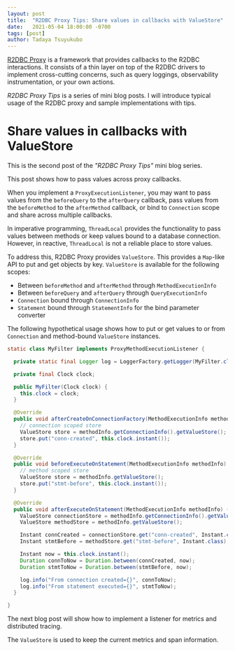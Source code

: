 ```yaml
---
layout: post
title:  "R2DBC Proxy Tips: Share values in callbacks with ValueStore"
date:   2021-05-04 18:00:00 -0700
tags: [post]
author: Tadaya Tsuyukubo
---
```


[R2DBC Proxy](https://github.com/r2dbc/r2dbc-proxy) is a framework that provides callbacks to the R2DBC interactions.
It consists of a thin layer on top of the R2DBC drivers to implement cross-cutting concerns, such as query loggings, observability instrumentation, or your own actions.

_R2DBC Proxy Tips_ is a series of mini blog posts.
I will introduce typical usage of the R2DBC proxy and sample implementations with tips.


# Share values in callbacks with ValueStore

This is the second post of the _"R2DBC Proxy Tips"_ mini blog series.

This post shows how to pass values across proxy callbacks.

When you implement a `ProxyExecutionListener`, you may want to pass values from the `beforeQuery` to the `afterQuery` callback, pass values from the `beforeMethod` to the `afterMethod` callback, or bind to `Connection` scope and share across multiple callbacks.

In imperative programming, `ThreadLocal` provides the functionality to pass values between methods or keep values bound to a database connection. However, in reactive, `ThreadLocal` is not a reliable place to store values.

To address this, R2DBC Proxy provides `ValueStore`. This provides a `Map`-like API to put and get objects by key.
`ValueStore` is available for the following scopes:

- Between `beforeMethod` and `afterMethod` through `MethodExecutionInfo`
- Between `beforeQuery` and `afterQuery` through `QueryExecutionInfo`
- `Connection` bound through `ConnectionInfo`
- `Statement` bound through `StatementInfo` for the bind parameter converter


The following hypothetical usage shows how to put or get values to or from `Connection` and method-bound `ValueStore` instances.

```java
static class MyFilter implements ProxyMethodExecutionListener {

  private static final Logger log = LoggerFactory.getLogger(MyFilter.class);

  private final Clock clock;

  public MyFilter(Clock clock) {
    this.clock = clock;
  }

  @Override
  public void afterCreateOnConnectionFactory(MethodExecutionInfo methodInfo) {
    // connection scoped store
    ValueStore store = methodInfo.getConnectionInfo().getValueStore();
    store.put("conn-created", this.clock.instant());
  }

  @Override
  public void beforeExecuteOnStatement(MethodExecutionInfo methodInfo) {
    // method scoped store
    ValueStore store = methodInfo.getValueStore();
    store.put("stmt-before", this.clock.instant());
  }

  @Override
  public void afterExecuteOnStatement(MethodExecutionInfo methodInfo) {
    ValueStore connectionStore = methodInfo.getConnectionInfo().getValueStore();
    ValueStore methodStore = methodInfo.getValueStore();

    Instant connCreated = connectionStore.get("conn-created", Instant.class);
    Instant stmtBefore = methodStore.get("stmt-before", Instant.class);

    Instant now = this.clock.instant();
    Duration connToNow = Duration.between(connCreated, now);
    Duration stmtToNow = Duration.between(stmtBefore, now);

    log.info("From connection created={}", connToNow);
    log.info("From statement executed={}", stmtToNow);
  }

}
```

The next blog post will show how to implement a listener for metrics and distributed tracing.

The `ValueStore` is used to keep the current metrics and span information.

